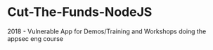 # Cut-The-Funds-NodeJS
2018 - Vulnerable App for Demos/Training and Workshops
doing the appsec eng course
